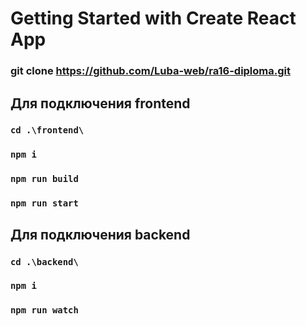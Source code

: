 # Getting Started with Create React App

### git clone https://github.com/Luba-web/ra16-diploma.git

## Для подключения frontend

### `cd .\frontend\`

### `npm i`

### `npm run build`

### `npm run start`

## Для подключения backend

### `cd .\backend\`

### `npm i`

### `npm run watch`
